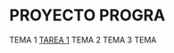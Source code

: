 # PROYECTO PROGRA 
TEMA 1
[TAREA 1](https://github.com/Juanjo009/Codigos-de-Progra-/blob/main/ECUACIONES%20LINEALES%20PT%201%20MATRIZ%202.py)
TEMA 2 
TEMA 3
TEMA 

